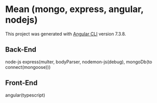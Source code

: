 # Mean (mongo, express, angular, nodejs)

This project was generated with [Angular CLI](https://github.com/angular/angular-cli) version 7.3.8.

## Back-End

node-js express(multer, bodyParser, nodemon-js(debug), mongoDb(to connect(mongoose)))

## Front-End

angular(typescript)
